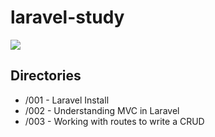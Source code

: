 # laravel-study
![](https://camo.githubusercontent.com/c4b3056564d4d97f40afa08cffefa26c2a695316/68747470733a2f2f7265732e636c6f7564696e6172792e636f6d2f6474666276766b79702f696d6167652f75706c6f61642f76313536363333313337372f6c61726176656c2d6c6f676f6c6f636b75702d636d796b2d7265642e737667)

## Directories
* /001 - Laravel Install
* /002 - Understanding MVC in Laravel
* /003 - Working with routes to write a CRUD

